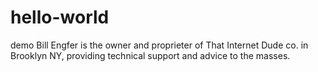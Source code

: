 # hello-world
demo
Bill Engfer is the owner and proprieter of That Internet Dude co. in Brooklyn NY, providing technical support and advice to the masses. 
